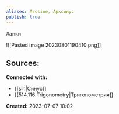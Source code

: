 ```yaml
---
aliases: Arcsine, Арксинус
publish: true
---
```

#анки

![[Pasted image 20230801190410.png]]




**Sources:**
- 


**Connected with:**
- [[sin|Синус]]
- [[514.116 Trigonometry|Тригонометрия]]



**Created:** 2023-07-07 10:02